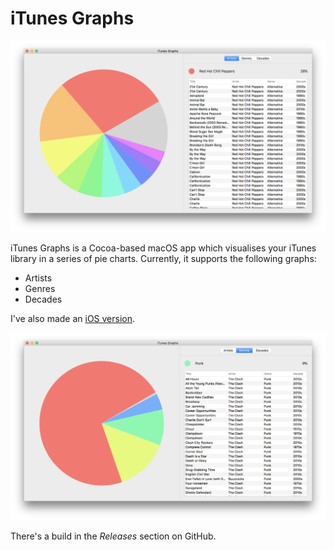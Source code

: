 # iTunes Graphs

![](screenshot.png)

iTunes Graphs is a Cocoa-based macOS app which visualises your iTunes library in a series of pie charts.
Currently, it supports the following graphs:

 - Artists
 - Genres
 - Decades
 
I've also made an [iOS version](https://github.com/zac-garby/music-stats).

![](screenshot2.png)

There's a build in the *Releases* section on GitHub.
